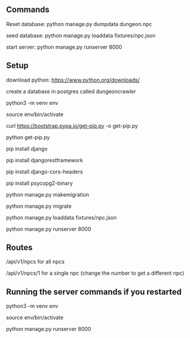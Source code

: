 ## Commands

Reset database: python manage.py dumpdata dungeon.npc

seed database: python manage.py loaddata fixtures/npc.json

start server: python manage.py runserver 8000

## Setup
download python: https://www.python.org/downloads/

create a database in postgres called dungeoncrawler

python3 -m venv env

source env/bin/activate 

curl https://bootstrap.pypa.io/get-pip.py -o get-pip.py

python get-pip.py

pip install django

pip install djangorestframework

pip install django-cors-headers

pip install psycopg2-binary

python manage.py makemigration

python manage.py migrate

python manage.py loaddata fixtures/npc.json

python manage.py runserver 8000

## Routes
/api/v1/npcs for all npcs

/api/v1/npcs/1 for a single npc (change the number to get a different npc)

## Running the server commands if you restarted

python3 -m venv env

source env/bin/activate 

python manage.py runserver 8000
